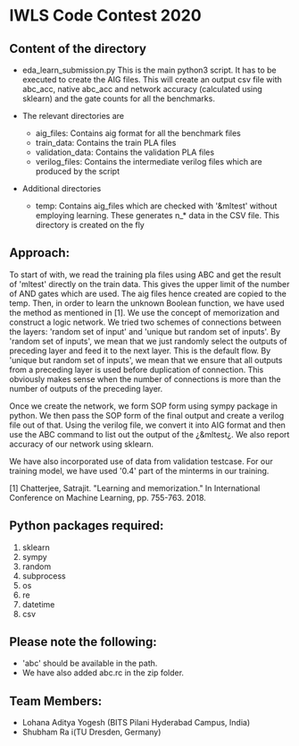 # IWLS Code Contest 2020 

## Content of the directory
- eda_learn_submission.py
	This is the main python3 script. It has to be executed to create the AIG files. This will create an output csv file with abc_acc, native abc_acc and network accuracy (calculated using sklearn) and the gate counts for all the benchmarks. 

- The relevant directories are 
  - aig_files: Contains aig format for all the benchmark files 
  - train_data:  Contains the train PLA files 
  - validation_data: Contains the validation PLA files 
  - verilog_files: Contains the intermediate verilog files which are produced by the script

- Additional directories
  - temp: Contains aig_files which are checked with '&mltest' without employing learning. These generates n_* data in the CSV file. This directory is created on the fly  

## Approach:
To start of with, we read the training pla files using ABC and get the result of 'mltest' directly on the train data. This gives the upper limit of the number of AND gates which are used. The aig files hence created are copied to the temp.  Then, in order to learn the unknown Boolean function, we have used the method as mentioned in [1]. We use the concept of memorization and construct a logic network. We tried two schemes of connections between the layers: 'random set of input' and 'unique but random set of inputs'. By 'random set of inputs', we mean that we just randomly select the outputs of preceding layer and feed it to the next layer. This is the default flow. By 'unique but random set of inputs', we mean that we ensure that all outputs from a preceding layer is used before duplication of connection. This obviously makes sense when the number of connections is more than the number of outputs of the preceding layer. 

Once we create the network, we form SOP form using sympy package in python. We then pass the SOP form of the final output and create a verilog file out of that. Using the verilog file, we convert it into AIG format and then use the ABC command to list out the output of the ¿&mltest¿. We also report accuracy of our network using sklearn.  

We have also incorporated use of data from validation testcase. For our training model, we have used '0.4' part of the minterms in our training. 

[1] Chatterjee, Satrajit. "Learning and memorization." In International Conference on Machine Learning, pp. 755-763. 2018.

## Python packages required: 
1. sklearn
2. sympy
3. random
4. subprocess
5. os
6. re
7. datetime 
8. csv

## Please note the following:

- 'abc' should be available in the path.
- We have also added abc.rc in the zip folder.

## Team Members: 
- Lohana Aditya Yogesh (BITS Pilani Hyderabad Campus, India) 
- Shubham Ra i(TU Dresden, Germany)
